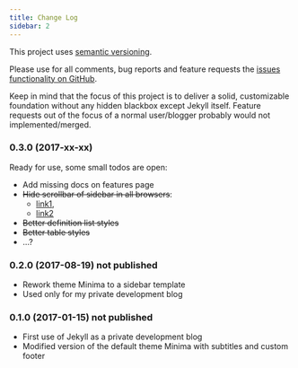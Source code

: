 ```yaml
---
title: Change Log
sidebar: 2
---
```

This project uses [semantic versioning](http://semver.org).

Please use for all comments, bug reports and feature requests the [issues functionality on GitHub](https://github.com/ogobrecht/hydebar/issues).

Keep in mind that the focus of this project is to deliver a solid, customizable foundation without any hidden blackbox except Jekyll itself. Feature requests out of the focus of a normal user/blogger probably would not implemented/merged.


### 0.3.0 (2017-xx-xx)

Ready for use, some small todos are open:

- Add missing docs on features page
- ~~Hide scrollbar of sidebar in all browsers~~:
  - [link1](https://stackoverflow.com/questions/3296644/hiding-the-scrollbar-on-an-html-page),
  - [link2](https://stackoverflow.com/questions/16670931/hide-scroll-bar-but-while-still-being-able-to-scroll)
- ~~Better definition list styles~~
- ~~Better table styles~~
- ...?


### 0.2.0 (2017-08-19) not published

- Rework theme Minima to a sidebar template
- Used only for my private development blog



### 0.1.0 (2017-01-15) not published

- First use of Jekyll as a private development blog
- Modified version of the default theme Minima with subtitles and custom footer
